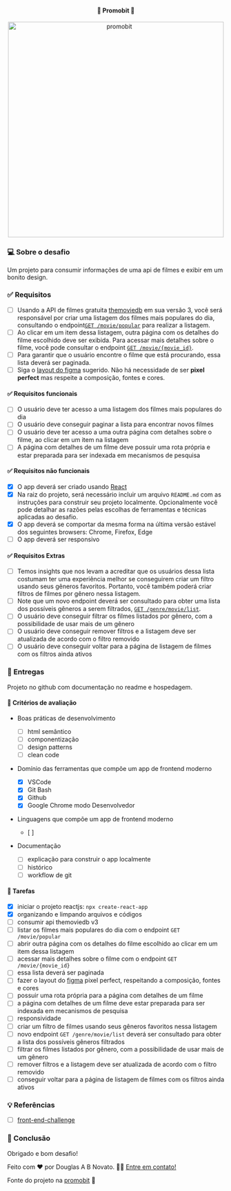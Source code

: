 <h4 align="center">
 🚧 Promobit 🚀
</h4>

<p align="center" style="display: flex; align-items: flex-start; justify-content: center;">
  <img alt="promobit" title="#promobit" src="https://i.imgur.com/6q2AiRg.png" width="500">
</p>

### 💻 Sobre o desafio

Um projeto para consumir informações de uma api de filmes e exibir em um bonito design.

### ✅ Requisitos

- [ ] Usando a API de filmes gratuita [themoviedb](https://developers.themoviedb.org/3/getting-started/introduction) em sua versão 3, você será responsável por criar uma listagem dos filmes mais populares do dia, consultando o endpoint[`GET /movie/popular`](https://developers.themoviedb.org/3/movies/get-popular-movies) para realizar a listagem.
- [ ] Ao clicar em um item dessa listagem, outra página com os detalhes do filme escolhido deve ser exibida. Para acessar mais detalhes sobre o filme, você pode consultar o endpoint [`GET /movie/{movie_id}`](https://developers.themoviedb.org/3/movies/get-movie-details).
- [ ] Para garantir que o usuário encontre o filme que está procurando, essa lista deverá ser paginada.
- [ ] Siga o [layout do figma](https://www.figma.com/file/rM7WPqhLY9ObnGzSCeWLxB/Teste-Front-End) sugerido. Não há necessidade de ser **pixel perfect** mas respeite a composição, fontes e cores.

#### ✅ Requisitos funcionais

- [ ] O usuário deve ter acesso a uma listagem dos filmes mais populares do dia
- [ ] O usuário deve conseguir paginar a lista para encontrar novos filmes
- [ ] O usuário deve ter acesso a uma outra página com detalhes sobre o filme, ao clicar em um item na listagem
- [ ] A página com detalhes de um filme deve possuir uma rota própria e estar preparada para ser indexada em mecanismos de pesquisa

#### ✅ Requisitos não funcionais

- [x] O app deverá ser criado usando [React](https://reactjs.org/)
- [x] Na raiz do projeto, será necessário incluir um arquivo `README.md` com as instruções para construir seu projeto localmente. Opcionalmente você pode detalhar as razões pelas escolhas de ferramentas e técnicas aplicadas ao desafio.
- [x] O app deverá se comportar da mesma forma na última versão estável dos seguintes browsers: Chrome, Firefox, Edge
- [ ] O app deverá ser responsivo

#### ✅ Requisitos Extras

- [ ] Temos insights que nos levam a acreditar que os usuários dessa lista costumam ter uma experiência melhor se conseguirem criar um filtro usando seus gêneros favoritos. Portanto, você também poderá criar filtros de filmes por gênero nessa listagem. 
- [ ] Note que um novo endpoint deverá ser consultado para obter uma lista dos possíveis gêneros a serem filtrados, [`GET /genre/movie/list`](https://developers.themoviedb.org/3/genres/get-movie-list).
- [ ] O usuário deve conseguir filtrar os filmes listados por gênero, com a possibilidade de usar mais de um gênero
- [ ] O usuário deve conseguir remover filtros e a listagem deve ser atualizada de acordo com o filtro removido
- [ ] O usuário deve conseguir voltar para a página de listagem de filmes com os filtros ainda ativos

### 📅 Entregas

Projeto no github com documentação no readme e hospedagem.

#### 📅 Critérios de avaliação

- Boas práticas de desenvolvimento 
  - [ ] html semântico
  - [ ] componentização
  - [ ] design patterns
  - [ ] clean code

- Domínio das ferramentas que compõe um app de frontend moderno
  - [x] VSCode
  - [x] Git Bash
  - [x] Github
  - [x] Google Chrome modo Desenvolvedor

- Linguagens que compõe um app de frontend moderno
  - [ ] 

- Documentação
  - [ ] explicação para construir o app localmente
  - [ ] histórico
  - [ ] workflow de git

#### 📅 Tarefas

- [x] iniciar o projeto reactjs: `npx create-react-app`
- [x] organizando e limpando arquivos e códigos
- [ ] consumir api themoviedb v3
- [ ] listar os filmes mais populares do dia com o endpoint `GET /movie/popular`
- [ ] abrir outra página com os detalhes do filme escolhido ao clicar em um item dessa listagem 
- [ ] acessar mais detalhes sobre o filme com o endpoint `GET /movie/{movie_id}`
- [ ] essa lista deverá ser paginada
- [ ] fazer o layout do [figma](https://www.figma.com/file/rM7WPqhLY9ObnGzSCeWLxB/Teste-Front-End?node-id=0%3A1&t=3soQNmbQBSGQraj3-0) pixel perfect, respeitando a composição, fontes e cores
- [ ] possuir uma rota própria para a página com detalhes de um filme
- [ ] a página com detalhes de um filme deve estar preparada para ser indexada em mecanismos de pesquisa
- [ ] responsividade
- [ ] criar um filtro de filmes usando seus gêneros favoritos nessa listagem
- [ ] novo endpoint `GET /genre/movie/list` deverá ser consultado para obter a lista dos possíveis gêneros filtrados
- [ ] filtrar os filmes listados por gênero, com a possibilidade de usar mais de um gênero
- [ ] remover filtros e a listagem deve ser atualizada de acordo com o filtro removido
- [ ] conseguir voltar para a página de listagem de filmes com os filtros ainda ativos

### 💡 Referências

- [ ] [front-end-challenge](https://github.com/seu-nome/front-end-challenge.git)

### 🚀 Conclusão

Obrigado e bom desafio!

Feito com ❤️ por Douglas A B Novato. 👋🏽 [Entre em contato!](https://www.linkedin.com/in/douglasabnovato/)

Fonte do projeto na [promobit](https://www.promobit.com.br/) 👋
